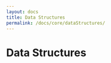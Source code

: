 ```yaml
---
layout: docs
title: Data Structures
permalink: /docs/core/dataStructures/
---
```


# Data Structures
